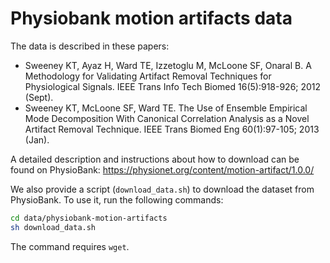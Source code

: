 # Physiobank motion artifacts data

The data is described in these papers:

- Sweeney KT, Ayaz H, Ward TE, Izzetoglu M, McLoone SF, Onaral B. A Methodology for Validating Artifact Removal Techniques for Physiological Signals. IEEE Trans Info Tech Biomed 16(5):918-926; 2012 (Sept).
- Sweeney KT, McLoone SF, Ward TE. The Use of Ensemble Empirical Mode Decomposition With Canonical Correlation Analysis as a Novel Artifact Removal Technique. IEEE Trans Biomed Eng 60(1):97-105; 2013 (Jan).

A detailed description and instructions about how to download can be found on PhysioBank: https://physionet.org/content/motion-artifact/1.0.0/

We also provide a script (`download_data.sh`) to download the dataset from PhysioBank. To use it, run the following commands:

```bash
cd data/physiobank-motion-artifacts
sh download_data.sh
```

The command requires `wget`.
